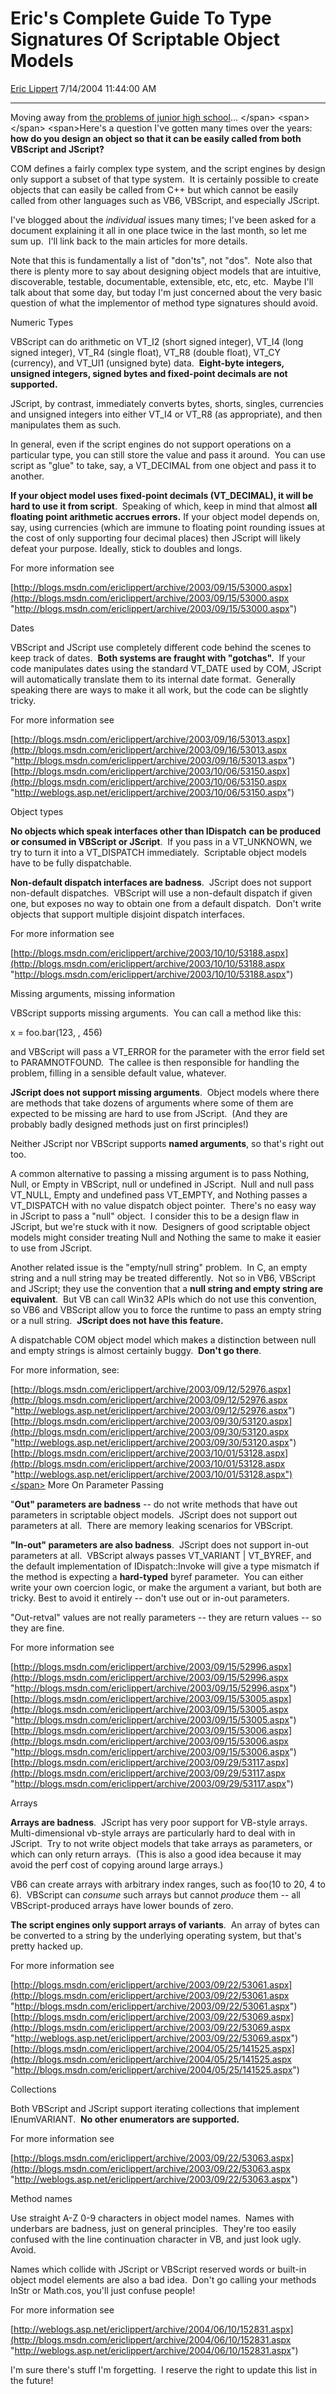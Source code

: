 <div id="page">

# Eric's Complete Guide To Type Signatures Of Scriptable Object Models

[Eric Lippert](https://social.msdn.microsoft.com/profile/Eric%20Lippert) 7/14/2004 11:44:00 AM

-----

<div id="content">

<span>Moving away from [the problems of junior high school](http://blogs.msdn.com/ericlippert/archive/2004/07/12/181265.aspx "http://weblogs.asp.net/ericlippert/archive/2004/07/12/181265.aspx")… </span> <span></span> <span>Here's a question I've gotten many times over the years: **<span>how do you design an object so that it can be easily called from both VBScript and JScript? </span>**</span>

<span></span> <span>COM defines a fairly complex type system, and the script engines by design only support a subset of that type system.  It is certainly possible to create objects that can easily be called from C++ but which cannot be easily called from other languages such as VB6, VBScript, and especially JScript. </span>

<span></span> <span>I've blogged about the *individual* issues many times; I've been asked for a document explaining it all in one place twice in the last month, so let me sum up.  I'll link back to the main articles for more details. </span>

<span></span> <span>Note that this is fundamentally a list of "don'ts", not "dos".  Note also that there is plenty more to say about designing object models that are intuitive, discoverable, testable, documentable, extensible, etc, etc, etc.  Maybe I'll talk about that some day, but today I'm just concerned about the very basic question of what the implementor of method type signatures should avoid. </span>

<span></span> <span>Numeric Types </span>

<span></span> <span>VBScript can do arithmetic on </span><span>VT\_I2</span><span> (short signed integer), </span><span>VT\_I4</span><span> (long signed integer), </span><span>VT\_R4</span><span> (single float), </span><span>VT\_R8</span><span> (double float), </span><span>VT\_CY</span><span> (currency), and </span><span>VT\_UI1</span><span> (unsigned byte) data.  **Eight-byte integers, unsigned integers, signed bytes and fixed-point decimals are not supported.** </span>

<span></span> <span>JScript, by contrast, immediately converts bytes, shorts, singles, currencies and unsigned integers into either </span><span>VT\_I4</span><span> or </span><span>VT\_R8</span><span> (as appropriate), and then manipulates them as such. </span>

<span></span> <span>In general, even if the script engines do not support operations on a particular type, you can still store the value and pass it around.  You can use script as "glue" to take, say, a VT\_DECIMAL from one object and pass it to another.  </span>

<span></span> **<span>If your object model uses fixed-point decimals (</span><span>VT\_DECIMAL</span>**<span>**), it will be hard to use it from script**.  Speaking of which, keep in mind that almost **all floating point arithmetic accrues errors.** If your object model depends on, say, using currencies (which are immune to floating point rounding issues at the cost of only supporting four decimal places) then JScript will likely defeat your purpose. Ideally, stick to doubles and longs.  </span>

<span></span> <span>For more information see </span>

<span></span> <span>[http://blogs.msdn.com/ericlippert/archive/2003/09/15/53000.aspx](http://blogs.msdn.com/ericlippert/archive/2003/09/15/53000.aspx "http://blogs.msdn.com/ericlippert/archive/2003/09/15/53000.aspx") </span>

<span></span> <span>Dates </span>

<span></span> <span>VBScript and JScript use completely different code behind the scenes to keep track of dates.  **Both systems are fraught with "gotchas".**  If your code manipulates dates using the standard </span><span>VT\_DATE</span><span> used by COM, JScript will automatically translate them to its internal date format.  Generally speaking there are ways to make it all work, but the code can be slightly tricky. </span>

<span></span> <span>For more information see </span>

<span></span> <span>[http://blogs.msdn.com/ericlippert/archive/2003/09/16/53013.aspx](http://blogs.msdn.com/ericlippert/archive/2003/09/16/53013.aspx "http://blogs.msdn.com/ericlippert/archive/2003/09/16/53013.aspx")  
</span><span>[http://blogs.msdn.com/ericlippert/archive/2003/10/06/53150.aspx](http://blogs.msdn.com/ericlippert/archive/2003/10/06/53150.aspx "http://weblogs.asp.net/ericlippert/archive/2003/10/06/53150.aspx") </span>

<span></span> <span>Object types </span>

<span></span> **<span>No objects which speak interfaces other than </span><span>IDispatch</span>**<span> **can be produced or consumed in VBScript or JScript**.  If you pass in a </span><span>VT\_UNKNOWN</span><span>, we try to turn it into a </span><span>VT\_DISPATCH</span><span> immediately.  Scriptable object models have to be fully dispatchable. </span>

<span></span> <span>**Non-default dispatch interfaces are badness**.  JScript does not support non-default dispatches.  VBScript will use a non-default dispatch if given one, but exposes no way to obtain one from a default dispatch.  Don't write objects that support multiple disjoint dispatch interfaces. </span>

<span></span> <span>For more information see </span>

<span></span> <span>[http://blogs.msdn.com/ericlippert/archive/2003/10/10/53188.aspx](http://blogs.msdn.com/ericlippert/archive/2003/10/10/53188.aspx "http://blogs.msdn.com/ericlippert/archive/2003/10/10/53188.aspx") </span>

<span></span> <span>Missing arguments, missing information </span>

<span></span> <span>VBScript supports missing arguments.  You can call a method like this: </span>

<span></span> <span>x = foo.bar(123, , 456) </span>

<span></span> <span>and VBScript will pass a </span><span>VT\_ERROR</span><span> for the parameter with the error field set to </span><span>PARAMNOTFOUND</span><span>.  The callee is then responsible for handling the problem, filling in a sensible default value, whatever. </span>

<span></span> <span>**JScript does not support missing arguments**.  Object models where there are methods that take dozens of arguments where some of them are expected to be missing are hard to use from JScript.  (And they are probably badly designed methods just on first principles\!)  </span>

<span></span> <span>Neither JScript nor VBScript supports **named arguments**, so that's right out too. </span>

<span></span> <span>A common alternative to passing a missing argument is to pass </span><span>Nothing</span><span>, </span><span>Null</span><span>, or </span><span>Empty</span><span> in VBScript, </span><span>null</span><span> or </span><span>undefined</span><span> in JScript.  </span><span>Null</span><span> and </span><span>null</span><span> pass </span><span>VT\_NULL</span><span>, </span><span>Empty</span><span> and </span><span>undefined</span><span> pass </span><span>VT\_EMPTY</span><span>, and </span><span>Nothing</span><span> passes a </span><span>VT\_DISPATCH</span><span> with no value dispatch object pointer.  There's no easy way in JScript to pass a "null" object.  I consider this to be a design flaw in JScript, but we're stuck with it now.  Designers of good scriptable object models might consider treating </span><span>Null</span><span> and </span><span>Nothing</span><span> the same to make it easier to use from JScript. </span>

<span></span> <span>Another related issue is the "empty/null string" problem.  In C, an empty string and a null string may be treated differently.  Not so in VB6, VBScript and JScript; they use the convention that a **null string and empty string are equivalent**.  But VB can call Win32 APIs which do not use this convention, so VB6 and VBScript allow you to force the runtime to pass an empty string or a null string.  **JScript does not have this feature.** </span>

<span></span> <span>A dispatchable COM object model which makes a distinction between null and empty strings is almost certainly buggy.  **Don't go there**. </span>

<span></span> <span>For more information, see: </span>

<span></span> <span>[http://blogs.msdn.com/ericlippert/archive/2003/09/12/52976.aspx](http://blogs.msdn.com/ericlippert/archive/2003/09/12/52976.aspx "http://weblogs.asp.net/ericlippert/archive/2003/09/12/52976.aspx")  
</span><span>[http://blogs.msdn.com/ericlippert/archive/2003/09/30/53120.aspx](http://blogs.msdn.com/ericlippert/archive/2003/09/30/53120.aspx "http://weblogs.asp.net/ericlippert/archive/2003/09/30/53120.aspx")  
</span><span>[http://blogs.msdn.com/ericlippert/archive/2003/10/01/53128.aspx](http://blogs.msdn.com/ericlippert/archive/2003/10/01/53128.aspx "http://weblogs.asp.net/ericlippert/archive/2003/10/01/53128.aspx")</span> <span>More On Parameter Passing </span>

<span></span> <span>"**Out" parameters are badness** -- do not write methods that have out parameters in scriptable object models.  JScript does not support out parameters at all.  There are memory leaking scenarios for VBScript.  </span>

<span></span> <span>**"In-out" parameters are also badness**.  JScript does not support in-out parameters at all.  VBScript always passes </span><span>VT\_VARIANT | VT\_BYREF</span><span>, and the default implementation of </span><span>IDispatch::Invoke</span><span> will give a type mismatch if the method is expecting a **<span>hard-typed</span>** byref parameter.  You can either write your own coercion logic, or make the argument a variant, but both are tricky. Best to avoid it entirely -- don't use out or in-out parameters. </span>

<span></span> <span>"Out-retval" values are not really parameters -- they are return values -- so they are fine. </span>

<span></span> <span>For more information see </span>

<span></span> <span>[http://blogs.msdn.com/ericlippert/archive/2003/09/15/52996.aspx](http://blogs.msdn.com/ericlippert/archive/2003/09/15/52996.aspx "http://blogs.msdn.com/ericlippert/archive/2003/09/15/52996.aspx")  
</span><span>[http://blogs.msdn.com/ericlippert/archive/2003/09/15/53005.aspx](http://blogs.msdn.com/ericlippert/archive/2003/09/15/53005.aspx "http://blogs.msdn.com/ericlippert/archive/2003/09/15/53005.aspx")  
</span><span>[http://blogs.msdn.com/ericlippert/archive/2003/09/15/53006.aspx](http://blogs.msdn.com/ericlippert/archive/2003/09/15/53006.aspx "http://blogs.msdn.com/ericlippert/archive/2003/09/15/53006.aspx")  
</span><span>[http://blogs.msdn.com/ericlippert/archive/2003/09/29/53117.aspx](http://blogs.msdn.com/ericlippert/archive/2003/09/29/53117.aspx "http://blogs.msdn.com/ericlippert/archive/2003/09/29/53117.aspx") </span>

<span></span> <span>Arrays </span>

<span></span> <span>**Arrays are badness**.  JScript has very poor support for VB-style arrays.  Multi-dimensional vb-style arrays are particularly hard to deal with in JScript.  Try to not write object models that take arrays as parameters, or which can only return arrays.  (This is also a good idea because it may avoid the perf cost of copying around large arrays.) </span>

<span></span> <span>VB6 can create arrays with arbitrary index ranges, such as </span><span>foo(10 to 20, 4 to 6)</span><span>.  VBScript can *<span>consume</span>* such arrays but cannot *<span>produce</span>* them -- all VBScript-produced arrays have lower bounds of zero. </span>

<span></span> <span>**The script engines only support arrays of variants**.  An array of bytes can be converted to a string by the underlying operating system, but that's pretty hacked up. </span>

<span></span> <span>For more information see </span>

<span></span> <span>[http://blogs.msdn.com/ericlippert/archive/2003/09/22/53061.aspx](http://blogs.msdn.com/ericlippert/archive/2003/09/22/53061.aspx "http://blogs.msdn.com/ericlippert/archive/2003/09/22/53061.aspx")  
</span><span>[http://blogs.msdn.com/ericlippert/archive/2003/09/22/53069.aspx](http://blogs.msdn.com/ericlippert/archive/2003/09/22/53069.aspx "http://weblogs.asp.net/ericlippert/archive/2003/09/22/53069.aspx")  
</span><span>[http://blogs.msdn.com/ericlippert/archive/2004/05/25/141525.aspx](http://blogs.msdn.com/ericlippert/archive/2004/05/25/141525.aspx "http://blogs.msdn.com/ericlippert/archive/2004/05/25/141525.aspx") </span>

<span></span> <span>Collections </span>

<span></span> <span>Both VBScript and JScript support iterating collections that implement IEnumVARIANT.  **No other enumerators are supported.** </span>

<span></span> <span>For more information see </span>

<span></span> <span>[http://blogs.msdn.com/ericlippert/archive/2003/09/22/53063.aspx](http://blogs.msdn.com/ericlippert/archive/2003/09/22/53063.aspx "http://weblogs.asp.net/ericlippert/archive/2003/09/22/53063.aspx") </span>

<span></span> <span>Method names </span>

<span></span> <span>Use straight A-Z 0-9 characters in object model names.  Names with underbars are badness, just on general principles.  They're too easily confused with the line continuation character in VB, and just look ugly.  Avoid. </span>

<span></span> <span>Names which collide with JScript or VBScript reserved words or built-in object model elements are also a bad idea.  Don't go calling your methods InStr or Math.cos, you'll just confuse people\! </span>

<span></span> <span>For more information see </span>

<span></span> <span>[http://weblogs.asp.net/ericlippert/archive/2004/06/10/152831.aspx](http://blogs.msdn.com/ericlippert/archive/2004/06/10/152831.aspx "http://weblogs.asp.net/ericlippert/archive/2004/06/10/152831.aspx") </span>

<span></span> <span>I'm sure there's stuff I'm forgetting.  I reserve the right to update this list in the future\! </span>

</div>

</div>


